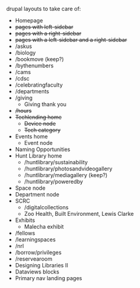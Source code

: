 drupal layouts to take care of:

* Homepage
* ~~pages with left-sidebar~~
* ~~pages with a right-sidebar~~
* ~~pages with a left-sidebar and a right-sidebar~~
* /askus
* /biology
* /bookmove (keep?)
* /bythenumbers
* /cams
* /cdsc
* /celebratingfaculty
* /departments
* /giving
	* Giving thank you
* ~~/hours~~
* ~~Techlending home~~
  	* ~~Device node~~
  	* ~~Tech category~~
* Events home
  	* Event node
* Naming Opportunities
* Hunt Library home
  	* /huntlibrary/sustainability
  	* /huntlibrary/photosandvideogallery
  	* /huntlibrary/mediagallery (keep?)
  	* /huntlibrary/poweredby
* Space node
* Department node
* SCRC
	* /digitalcollections
	* Zoo Health, Built Environment, Lewis Clarke
* Exhibits
	* Malecha exhibit
* /fellows
* /learningspaces
* /nrl
* /borrow/privileges
* /reservearoom
* Designing Libraries II
* Dataviews blocks
* Primary nav landing pages
